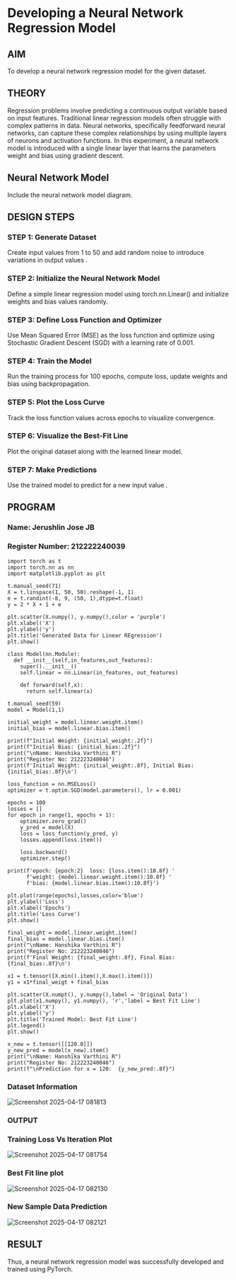 # Developing a Neural Network Regression Model

## AIM
To develop a neural network regression model for the given dataset.

## THEORY
Regression problems involve predicting a continuous output variable based on input features. Traditional linear regression models often struggle with complex patterns in data. Neural networks, specifically feedforward neural networks, can capture these complex relationships by using multiple layers of neurons and activation functions. In this experiment, a neural network model is introduced with a single linear layer that learns the parameters weight and bias using gradient descent.

## Neural Network Model
Include the neural network model diagram.

## DESIGN STEPS
### STEP 1: Generate Dataset

Create input values  from 1 to 50 and add random noise to introduce variations in output values .

### STEP 2: Initialize the Neural Network Model

Define a simple linear regression model using torch.nn.Linear() and initialize weights and bias values randomly.

### STEP 3: Define Loss Function and Optimizer

Use Mean Squared Error (MSE) as the loss function and optimize using Stochastic Gradient Descent (SGD) with a learning rate of 0.001.

### STEP 4: Train the Model

Run the training process for 100 epochs, compute loss, update weights and bias using backpropagation.

### STEP 5: Plot the Loss Curve

Track the loss function values across epochs to visualize convergence.

### STEP 6: Visualize the Best-Fit Line

Plot the original dataset along with the learned linear model.

### STEP 7: Make Predictions

Use the trained model to predict  for a new input value .

## PROGRAM

### Name: Jerushlin Jose JB

### Register Number: 212222240039

```
import torch as t
import torch.nn as nn
import matplotlib.pyplot as plt

t.manual_seed(71)
X = t.linspace(1, 50, 50).reshape(-1, 1)
e = t.randint(-8, 9, (50, 1),dtype=t.float)
y = 2 * X + 1 + e

plt.scatter(X.numpy(), y.numpy(),color = 'purple')
plt.xlabel('X')
plt.ylabel('y')
plt.title('Generated Data for Linear REgression')
plt.show()

class Model(nn.Module):
  def __init__(self,in_features,out_features):
    super().__init__()
    self.linear = nn.Linear(in_features, out_features)

    def forward(self,x):
      return self.linear(x)

t.manual_seed(59)
model = Model(1,1)

initial_weight = model.linear.weight.item()
initial_bias = model.linear.bias.item()

print(f"Initial Weight: {initial_weight:.2f}")
print(f"Initial Bias: {initial_bias:.2f}")
print("\nName: Hanshika Varthini R")
print("Register No: 212223240046")
print(f'Initial Weight: {initial_weight:.8f}, Initial Bias: {initial_bias:.8f}\n')

loss_function = nn.MSELoss()
optimizer = t.optim.SGD(model.parameters(), lr = 0.001)

epochs = 100
losses = []
for epoch in range(1, epochs + 1):
    optimizer.zero_grad()
    y_pred = model(X)
    loss = loss_function(y_pred, y)
    losses.append(loss.item())

    loss.backward()
    optimizer.step()

print(f'epoch: {epoch:2}  loss: {loss.item():10.8f} '
      f'weight: {model.linear.weight.item():10.8f} '
      f'bias: {model.linear.bias.item():10.8f}')

plt.plot(range(epochs),losses,color='blue')
plt.ylabel('Loss')
plt.xlabel('Epochs')
plt.title('Loss Curve')
plt.show()

final_weight = model.linear.weight.item()
final_bias = model.linear.bias.item()
print("\nName: Hanshika Varthini R")
print("Register No: 212223240046")
print(f'Final Weight: {final_weight:.8f}, Final Bias: {final_bias:.8f}\n')

x1 = t.tensor([X.min().item(),X.max().item()])
y1 = x1*final_weigt + final_bias

plt.scatter(X.numpt(), y.numpy(),label = 'Original Data')
plt.plot(x1.numpy(), y1.numpy(), 'r','label = Best Fit Line')
plt.xlabel('X')
plt.ylabel('y')
plt.title('Trained Model: Best Fit Line')
plt.legend()
plt.show()

x_new = t.tensor([[120.0]])
y_new_pred = model(x_new).item()
print("\nName: Hanshika Varthini R")
print("Register No: 212223240046")
print(f"\nPrediction for x = 120:  {y_new_pred:.8f}")

```

### Dataset Information

![Screenshot 2025-04-17 081813](https://github.com/user-attachments/assets/6d24003b-67c0-4d21-a7b1-8f29d5ad61ce)

### OUTPUT
### Training Loss Vs Iteration Plot
![Screenshot 2025-04-17 081754](https://github.com/user-attachments/assets/252d14ff-ec3a-4270-9ed5-41b2f4a6aa09)
### Best Fit line plot
![Screenshot 2025-04-17 082130](https://github.com/user-attachments/assets/2f615acd-1227-4ec9-9c7b-2834ab44596c)

### New Sample Data Prediction
![Screenshot 2025-04-17 082121](https://github.com/user-attachments/assets/b5e70831-6be1-4398-9a9c-52695dd7c6c2)

## RESULT
Thus, a neural network regression model was successfully developed and trained using PyTorch.
